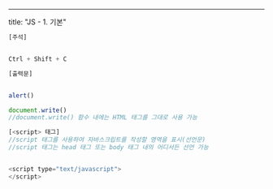 ---
title: "JS - 1. 기본"

```javascript
[주석]


Ctrl + Shift + C
```

```javascript
[출력문]


alert()

document.write() 
//document.write() 함수 내에는 HTML 태그를 그대로 사용 가능
```

```javascript
[<script> 태그]
//script 태그를 사용하여 자바스크립트를 작성할 영역을 표시(선언문)
//script 태그는 head 태그 또는 body 태그 내의 어디서든 선언 가능


<script type="text/javascript">
</script>

```
